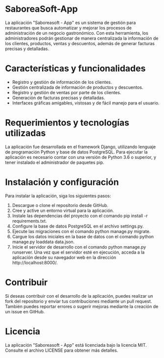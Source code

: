 # SaboreaSoft-App

La aplicación "Saboreasoft - App" es un sistema de gestión para restaurantes que busca automatizar y mejorar los procesos de administración de un negocio gastronómico. Con esta herramienta, los administradores podrán gestionar de manera centralizada la información de los clientes, productos, ventas y descuentos, además de generar facturas precisas y detalladas.

# Características y funcionalidades
* Registro y gestión de información de los clientes.
* Gestión centralizada de información de productos y descuentos.
* Registro y gestión de ventas por parte de los clientes.
* Generación de facturas precisas y detalladas.
* Interfaces gráficas amigables, vistosas y de fácil manejo para el usuario.

# Requerimientos y tecnologías utilizadas
La aplicación fue desarrollada en el framework Django, utilizando lenguaje de programación Python y base de datos PostgreSQL. Para ejecutar la aplicación es necesario contar con una versión de Python 3.6 o superior, y tener instalado el administrador de paquetes pip.

# Instalación y configuración
Para instalar la aplicación, siga los siguientes pasos:

1. Descargue o clone el repositorio desde GitHub.
2. Cree y active un entorno virtual para la aplicación.
3. Instale las dependencias del proyecto con el comando pip install -r requirements.txt.
4. Configure la base de datos PostgreSQL en el archivo settings.py.
5. Ejecute las migraciones con el comando python manage.py migrate.
6. Cargue los datos iniciales en la base de datos con el comando python manage.py loaddata data.json.
7. Inicie el servidor de desarrollo con el comando python manage.py runserver.
Una vez que el servidor esté en ejecución, acceda a la aplicación desde su navegador web en la dirección http://localhost:8000/.

# Contribuir
Si deseas contribuir con el desarrollo de la aplicación, puedes realizar un fork del repositorio y enviar tus contribuciones mediante un pull request. También puedes reportar errores o sugerir mejoras mediante la creación de un issue en GitHub.

# Licencia
La aplicación "Saboreasoft - App" está licenciada bajo la licencia MIT. Consulte el archivo LICENSE para obtener más detalles.